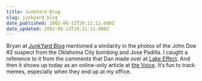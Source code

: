 ```yaml
---
title: JunkYard Blog
slug: junkyard_blog
date_published: 2002-06-13T20:11:11.000Z
date_updated: 2002-06-13T20:11:11.000Z
---
```


Bryan at [JunkYard Blog](http://junkyardblog.blogspot.com/2002_06_09_junkyardblog_archive.html#77607189) mentioned a similarity in the photos of the John Doe #2 suspect from the Oklahoma City bombing and Jose Padilla. I caught a reference to it from the comments that Dan made over at [Lake Effect](http://www.lakefx.nu/archive/2002_06_09_index.html#77639163). And then it shows up today as an online-only article at [the Voice](http://www.villagevoice.com/issues/0225/ridgeway3.php). It’s fun to track memes, especially when they end up at my office.
